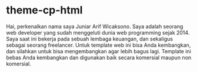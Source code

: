 # theme-cp-html
Hai, perkenalkan nama saya Juniar Arif Wicaksono. Saya adalah seorang web developer yang sudah menggeluti dunia web programming sejak 2014.
Saya saat ini bekerja pada sebuah lembaga keuangan, dan sekaligus sebagai seorang freelancer.
Untuk template web ini bisa Anda kembangkan, dan silahkan untuk bisa mengembangkan agar lebih bagus lagi.
Template ini bebas Anda kembangkan dan digunakan baik secara komersial maupun non komersial.
